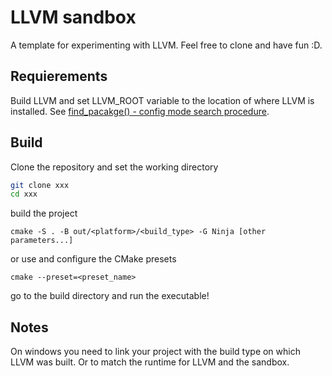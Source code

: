 # LLVM sandbox

A template for experimenting with LLVM. Feel free to clone and have fun :D.

## Requierements

Build LLVM and set LLVM_ROOT variable to the location of where LLVM is installed.
See [find_pacakge() -  config mode search procedure](https://cmake.org/cmake/help/latest/command/find_package.html#id9).

## Build

Clone the repository and set the working directory

```bash
git clone xxx
cd xxx
```

build the project

```
cmake -S . -B out/<platform>/<build_type> -G Ninja [other parameters...] 
```

or use and configure the CMake presets

```
cmake --preset=<preset_name>
```

go to the build directory and run the executable!

## Notes

On windows you need to link your project with the build type on which LLVM was built.
Or to match the runtime for LLVM and the sandbox.
